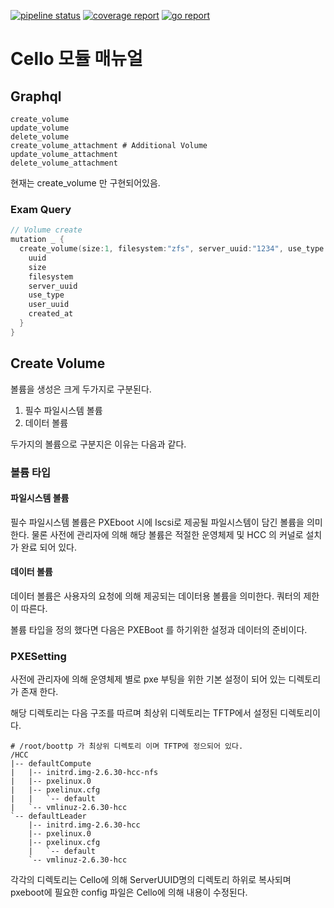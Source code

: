 [![pipeline status](http://210.207.104.140:8100/iitp-sds/cello/badges/feature/toflute/pipeline.svg)](http://210.207.104.140:8100/iitp-sds/cello/pipelines)
[![coverage report](http://210.207.104.140:8100/iitp-sds/cello/badges/feature/toflute/coverage.svg)](http://210.207.104.140:8100/iitp-sds/cello/commits/feature/toflute)
[![go report](http://210.207.104.140:8100/iitp-sds/hcloud-badge/raw/feature/dev/hcloud-badge_flute.svg)](http://210.207.104.140:8100/iitp-sds/hcloud-badge/raw/feature/dev/goreport_flute)





# Cello 모듈 매뉴얼



## Graphql

```shell
create_volume
update_volume
delete_volume
create_volume_attachment # Additional Volume
update_volume_attachment
delete_volume_attachment
```

현재는 create_volume 만 구현되어있음.



### Exam Query

```go
// Volume create
mutation _ {
  create_volume(size:1, filesystem:"zfs", server_uuid:"1234", use_type:"os", user_uuid:"1234") {
    uuid
    size
    filesystem
    server_uuid
    use_type
    user_uuid
    created_at
  }
}
```



## Create Volume

볼륨을 생성은 크게 두가지로 구분된다.

1. 필수 파일시스템 볼륨
2. 데이터 볼륨

두가지의 볼륨으로 구분지은 이유는 다음과 같다.

### 볼륨 타입

#### 파일시스템 볼륨

필수 파일시스템 볼륨은 PXEboot 시에 Iscsi로 제공될 파일시스템이 담긴 볼륨을 의미한다. 물론 사전에 관리자에 의해 해당 볼륨은 적절한 운영체제 및 HCC 의 커널로 설치가 완료 되어 있다.

#### 데이터 볼륨

데이터 볼륨은 사용자의 요청에 의해 제공되는 데이터용 볼륨을 의미한다. 쿼터의 제한이 따른다.

볼륨 타입을 정의 했다면 다음은 PXEBoot 를 하기위한 설정과 데이터의 준비이다.

### PXESetting

사전에 관리자에 의해 운영체제 별로 pxe 부팅을 위한 기본 설정이 되어 있는 디렉토리가 존재 한다.

해당 디렉토리는 다음 구조를 따르며 최상위 디렉토리는 TFTP에서 설정된 디렉토리이다.

```shell
# /root/boottp 가 최상위 디렉토리 이며 TFTP에 정으되어 있다.
/HCC
|-- defaultCompute
|   |-- initrd.img-2.6.30-hcc-nfs
|   |-- pxelinux.0
|   |-- pxelinux.cfg
|   |   `-- default
|   `-- vmlinuz-2.6.30-hcc
`-- defaultLeader
    |-- initrd.img-2.6.30-hcc
    |-- pxelinux.0
    |-- pxelinux.cfg
    |   `-- default
    `-- vmlinuz-2.6.30-hcc

```

각각의 디렉토리는 Cello에 의해 ServerUUID명의 디렉토리 하위로 복사되며 pxeboot에 필요한 config 파일은 Cello에 의해 내용이 수정된다.



